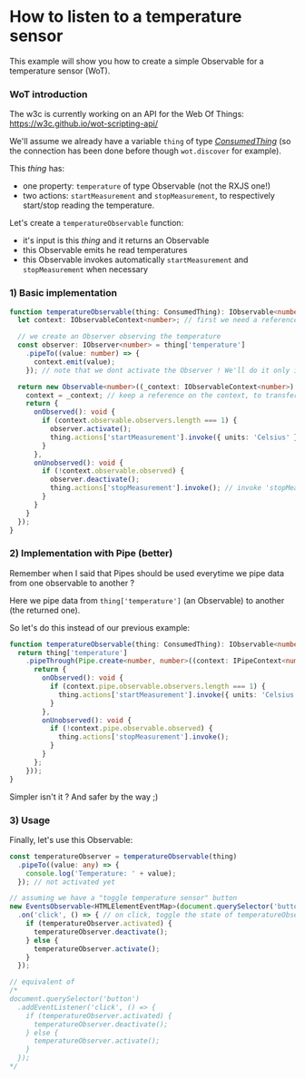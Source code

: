 # How to listen to a temperature sensor

This example will show you how to create a simple Observable for a temperature sensor (WoT).

### WoT introduction 

The w3c is currently working on an API for the Web Of Things: https://w3c.github.io/wot-scripting-api/

We'll assume we already have a variable `thing` of type *[ConsumedThing](https://w3c.github.io/wot-scripting-api/#the-consumedthing-interface)*
(so the connection has been done before though  `wot.discover` for example).

This *thing* has:
- one property: `temperature` of type Observable<number> (not the RXJS one!)
- two actions: `startMeasurement` and `stopMeasurement`,
to respectively start/stop reading the temperature.

Let's create a `temperatureObservable` function:
- it's input is this *thing* and it returns an Observable
- this Observable emits he read temperatures
- this Observable invokes automatically `startMeasurement` and `stopMeasurement` when necessary
                  


### 1) Basic implementation

```ts
function temperatureObservable(thing: ConsumedThing): IObservable<number> {
  let context: IObservableContext<number>; // first we need a reference on the returned Observable's context

  // we create an Observer observing the temperature
  const observer: IObserver<number> = thing['temperature']
    .pipeTo((value: number) => {
      context.emit(value);
    }); // note that we dont activate the Observer ! We'll do it only if at least one Observer is Observing the returned Observable.

  return new Observable<number>((_context: IObservableContext<number>) => {
    context = _context; // keep a reference on the context, to transfer values from 'observer' to this observable
    return {
      onObserved(): void {
        if (context.observable.observers.length === 1) {
          observer.activate();
          thing.actions['startMeasurement'].invoke({ units: 'Celsius' }); // invoke 'startMeasurement' when we have at lest one Observer
        }
      },
      onUnobserved(): void {
        if (!context.observable.observed) {
          observer.deactivate();
          thing.actions['stopMeasurement'].invoke(); // invoke 'stopMeasurement' when we have no more Observers
        }
      }
    }
  });
}
```

### 2) Implementation with Pipe (better)

Remember when I said that Pipes should be used everytime we pipe data from one observable to another ?

Here we pipe data from `thing['temperature']` (an Observable) to another (the returned one).

So let's do this instead of our previous example:

```ts
function temperatureObservable(thing: ConsumedThing): IObservable<number> {
  return thing['temperature']
    .pipeThrough(Pipe.create<number, number>((context: IPipeContext<number, number>) => { // Pipe handle for us the activate/deactivate of the observer
      return {
        onObserved(): void {
          if (context.pipe.observable.observers.length === 1) {
            thing.actions['startMeasurement'].invoke({ units: 'Celsius' });
          }
        },
        onUnobserved(): void {
          if (!context.pipe.observable.observed) {
            thing.actions['stopMeasurement'].invoke();
          }
        }
      };
    }));
}
```

Simpler isn't it ? And safer by the way ;)

### 3) Usage

Finally, let's use this Observable:

```ts
const temperatureObserver = temperatureObservable(thing)
  .pipeTo((value: any) => {
    console.log('Temperature: ' + value);
  }); // not activated yet

// assuming we have a "toggle temperature sensor" button
new EventsObservable<HTMLElementEventMap>(document.querySelector('button'))
  .on('click', () => { // on click, toggle the state of temperatureObserver
    if (temperatureObserver.activated) {
      temperatureObserver.deactivate();
    } else {
      temperatureObserver.activate();
    }
  });

// equivalent of 
/*
document.querySelector('button')
  .addEventListener('click', () => {
    if (temperatureObserver.activated) {
      temperatureObserver.deactivate();
    } else {
      temperatureObserver.activate();
    }
  });
*/
```


